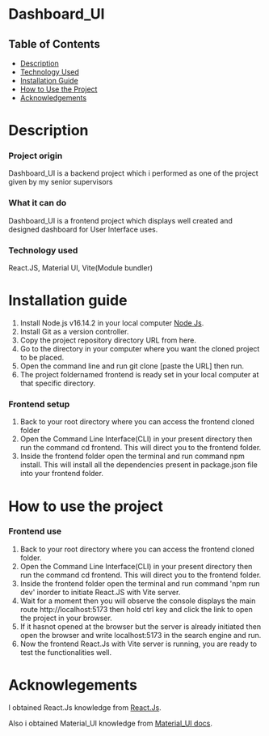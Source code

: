 # Dashboard_UI

## Table of Contents
- [Description](#description)
- [Technology Used](#technology-used)
- [Installation Guide](#installation-guide)
- [How to Use the Project](#how-to-use-the-project)
- [Acknowledgements](#acknowledgements)


# Description

### Project origin
Dashboard_UI is a backend project which i performed as one of the project given by my senior supervisors 

### What it can do
Dashboard_UI is a frontend project which displays well created and designed dashboard for User Interface uses.

### Technology used
React.JS, Material UI, Vite(Module bundler)


# Installation guide
1. Install Node.js v16.14.2 in your local computer [Node Js](https://nodejs.org/en/).
2. Install Git as a version controller.
3. Copy the project repository directory URL from here.
4. Go to the directory in your computer where you want the cloned project to be placed.
5. Open the command line and run git clone [paste the URL] then run.
6. The project foldernamed frontend is ready set in your local computer at that specific directory.


### Frontend setup
1. Back to your root directory where you can access the frontend cloned folder
2. Open the Command Line Interface(CLI) in your present directory then run the command cd frontend. This will direct you to the frontend folder.
3. Inside the frontend folder open the terminal and run command npm install. This will install all the dependencies present in package.json file into your frontend folder.


# How to use the project

### Frontend use
1. Back to your root directory where you can access the frontend cloned folder.
2. Open the Command Line Interface(CLI) in your present directory then run the command cd frontend. This will direct you to the frontend folder.
3. Inside the frontend folder open the terminal and run command 'npm run dev' inorder to initiate React.JS with Vite server.
4. Wait for a moment then you will observe the console displays the main route http://localhost:5173 then hold ctrl key and click the link to open the project in your browser.
5. If it hasnot opened at the browser but the server is already initiated then open the browser and write localhost:5173 in the search engine and run.
6. Now the frontend React.Js with Vite server is running, you are ready to test the functionalities well.

# Acknowlegements

I obtained React.Js knowledge from [React.Js](https://reactjs.org/).

Also i obtained Material_UI knowledge from [Material_UI docs](https://mui.com/).

